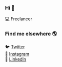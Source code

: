 ### Hi 👋

💻 Freelancer <br>

### Find me elsewhere 🌎

🐦 [Twitter](https://twitter.com/sasukesz) <br>
📸 [Instagram](https://instagram.com/david.kns) <br>
💼 [LinkedIn](https://www.linkedin.com/in/sasuke-uchiha-5a0202201/) <br>
